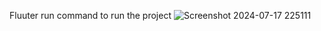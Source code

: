 Fluuter run command to run the project
![Screenshot 2024-07-17 225111](https://github.com/user-attachments/assets/8323e29b-4142-4112-ac6f-d6eccfbd34de)
